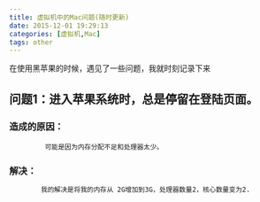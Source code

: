 ```yaml
---
title: 虚拟机中的Mac问题(随时更新)
date: 2015-12-01 19:29:13
categories: [虚拟机,Mac]
tags: other
---
```

在使用黑苹果的时候，遇见了一些问题，我就时刻记录下来

## 问题1：进入苹果系统时，总是停留在登陆页面。

### 造成的原因：
             可能是因为内存分配不足和处理器太少。

### 解决：
``` bash
        我的解决是将我的内存从 2G增加到3G，处理器数量2，核心数量变为2.
```


